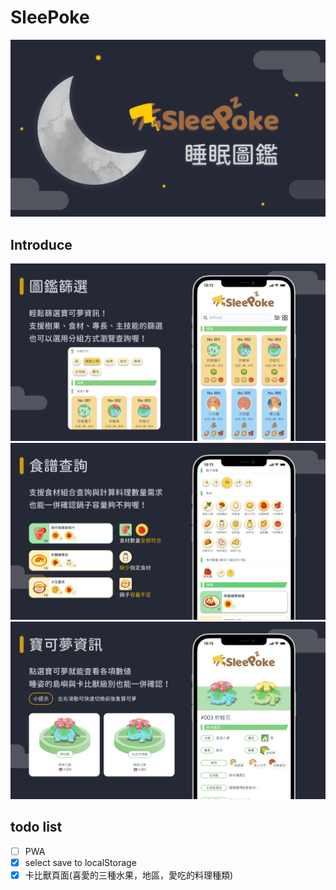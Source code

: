# SleePoke

![](https://raw.githubusercontent.com/HuskyHsu/sleepoke/main/doc/_page_cover.png)

## Introduce

![](https://raw.githubusercontent.com/HuskyHsu/sleepoke/main/doc/_page_list_02.png)
![](https://raw.githubusercontent.com/HuskyHsu/sleepoke/main/doc/_page_meals_02.png)
![](https://raw.githubusercontent.com/HuskyHsu/sleepoke/main/doc/_page_detail_02.png)

## todo list

- [ ] PWA
- [x] select save to localStorage
- [x] 卡比獸頁面(喜愛的三種水果，地區，愛吃的料理種類)
